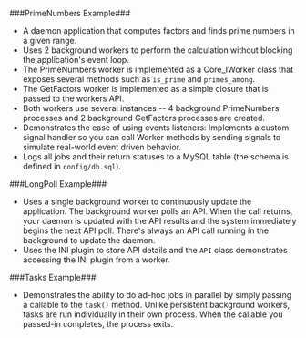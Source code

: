 ###PrimeNumbers Example###
* A daemon application that computes factors and finds prime numbers in a given range.
* Uses 2 background workers to perform the calculation without blocking the application's event loop.
* The PrimeNumbers worker is implemented as a Core_IWorker class that exposes several methods such as `is_prime` and `primes_among`.
* The GetFactors worker is implemented as a simple closure that is passed to the workers API.
* Both workers use several instances -- 4 background PrimeNumbers processes and 2 background GetFactors processes are created.
* Demonstrates the ease of using events listeners: Implements a custom signal handler so you can call Worker methods by sending signals to simulate real-world event driven behavior.
* Logs all jobs and their return statuses to a MySQL table (the schema is defined in `config/db.sql`).

###LongPoll Example###
* Uses a single background worker to continuously update the application. The background worker polls an API. When the call returns, your daemon
is updated with the API results and the system immediately begins the next API poll. There's always an API call running in the background to update the daemon.
* Uses the INI plugin to store API details and the `API` class demonstrates accessing the INI plugin from a worker.

###Tasks Example###
* Demonstrates the ability to do ad-hoc jobs in parallel by simply passing a callable to the `task()` method. Unlike persistent background workers,
tasks are run individually in their own process. When the callable you passed-in completes, the process exits.
